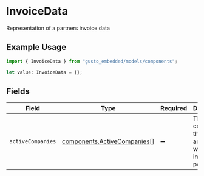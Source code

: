 # InvoiceData

Representation of a partners invoice data

## Example Usage

```typescript
import { InvoiceData } from "gusto_embedded/models/components";

let value: InvoiceData = {};
```

## Fields

| Field                                                                      | Type                                                                       | Required                                                                   | Description                                                                |
| -------------------------------------------------------------------------- | -------------------------------------------------------------------------- | -------------------------------------------------------------------------- | -------------------------------------------------------------------------- |
| `activeCompanies`                                                          | [components.ActiveCompanies](../../models/components/activecompanies.md)[] | :heavy_minus_sign:                                                         | The list of companies that are active within the invoice period            |